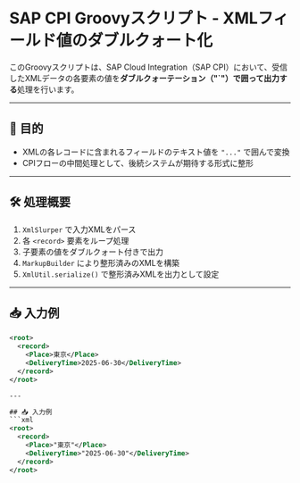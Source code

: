 # SAP CPI Groovyスクリプト - XMLフィールド値のダブルクォート化

このGroovyスクリプトは、SAP Cloud Integration（SAP CPI）において、受信したXMLデータの各要素の値を**ダブルクォーテーション（"`"）で囲って出力する**処理を行います。

---

## 🎯 目的

- XMLの各レコードに含まれるフィールドのテキスト値を `"..."` で囲んで変換
- CPIフローの中間処理として、後続システムが期待する形式に整形

---

## 🛠 処理概要

1. `XmlSlurper` で入力XMLをパース
2. 各 `<record>` 要素をループ処理
3. 子要素の値をダブルクォート付きで出力
4. `MarkupBuilder` により整形済みのXMLを構築
5. `XmlUtil.serialize()` で整形済みXMLを出力として設定

---

## 📥 入力例

```xml
<root>
  <record>
    <Place>東京</Place>
    <DeliveryTime>2025-06-30</DeliveryTime>
  </record>
</root>

---

## 📥 入力例
```xml
<root>
  <record>
    <Place>"東京"</Place>
    <DeliveryTime>"2025-06-30"</DeliveryTime>
  </record>
</root>
